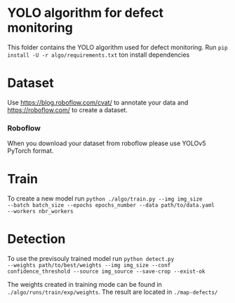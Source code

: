 # YOLO algorithm for defect monitoring

This folder contains the YOLO algorithm used for defect monitoring.
Run <code>pip install -U -r algo/requirements.txt</code> ton install dependencies

# Dataset
Use <url>https://blog.roboflow.com/cvat/</url> to annotate your data and <url>https://roboflow.com/</code> to create a dataset.
### Roboflow
When you download your dataset from roboflow please use YOLOv5 PyTorch format.

# Train

To create a new model run <code>python ./algo/train.py --img img_size --batch batch_size --epochs epochs_number --data path/to/data.yaml --workers nbr_workers</code>

# Detection

To use the previsouly trained model run <code>python detect.py --weights path/to/best/weights --img img_size --conf confidence_threshold --source img_source --save-crop --exist-ok</code> <br />

The weights created in training mode can be found in <code>./algo/runs/train/exp/weights</code>. The result are located in <code>./map-defects/</code>